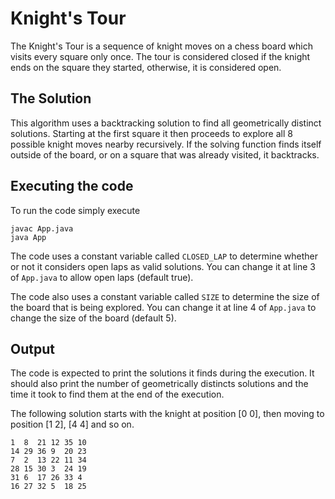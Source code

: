 # Knight's Tour

The Knight's Tour is a sequence of knight moves on a chess board which visits every square only once.
The tour is considered closed if the knight ends on the square they started, otherwise, it is considered open.

## The Solution

This algorithm uses a backtracking solution to find all geometrically distinct solutions.
Starting at the first square it then proceeds to explore all 8 possible knight moves nearby recursively.
If the solving function finds itself outside of the board, or on a square that was already visited, it backtracks.

## Executing the code

To run the code simply execute

```
javac App.java
java App
```

The code uses a constant variable called ``CLOSED_LAP`` to determine whether or not it considers open laps as valid solutions.
You can change it at line 3 of ``App.java`` to allow open laps (default true).

The code also uses a constant variable called ``SIZE`` to determine the size of the board that is being explored.
You can change it at line 4 of ``App.java`` to change the size of the board (default 5).

## Output

The code is expected to print the solutions it finds during the execution.
It should also print the number of geometrically distincts solutions and the time it took to find them at the end of the execution.

The following solution starts with the knight at position [0 0], then moving to position [1 2], [4 4] and so on.

```
1  8  21 12 35 10
14 29 36 9  20 23
7  2  13 22 11 34
28 15 30 3  24 19
31 6  17 26 33 4
16 27 32 5  18 25
```
